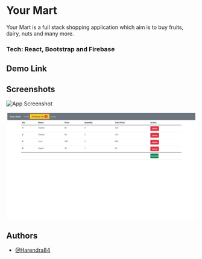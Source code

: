 
# Your Mart

Your Mart is a full stack shopping application which aim is to buy fruits, dairy, nuts and many more. 

### Tech: React, Bootstrap and Firebase

## Demo Link



## Screenshots

![App Screenshot](https://github.com/Harendra84/your-martblob/main/img1.png)



![App Screenshot](https://github.com/Harendra84/your-mart/blob/main/img2.png)



## Authors

- [@Harendra84](https://github.com/Harendra84)

